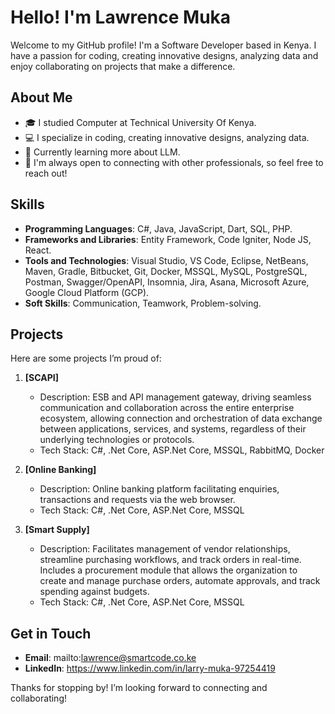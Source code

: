 # Hello! I'm Lawrence Muka

Welcome to my GitHub profile! I'm a Software Developer based in Kenya. I have a passion for coding, creating innovative designs, analyzing data and enjoy collaborating on projects that make a difference.

## About Me

- 🎓 I studied Computer at Technical University Of Kenya.
- 💻 I specialize in coding, creating innovative designs, analyzing data.
- 🌱 Currently learning more about LLM.
- 🤝 I'm always open to connecting with other professionals, so feel free to reach out!

## Skills

- **Programming Languages**: C#, Java, JavaScript, Dart, SQL, PHP.
- **Frameworks and Libraries**: Entity Framework, Code Igniter, Node JS, React.
- **Tools and Technologies**:  Visual Studio, VS Code, Eclipse, NetBeans, Maven, Gradle, Bitbucket, Git, Docker, MSSQL, MySQL, PostgreSQL, Postman, Swagger/OpenAPI, Insomnia, Jira, Asana, Microsoft Azure, Google Cloud Platform (GCP).
- **Soft Skills**: Communication, Teamwork, Problem-solving.

## Projects

Here are some projects I’m proud of:

1. **[SCAPI]**
   - Description: ESB and API management gateway, driving seamless communication and collaboration across the entire enterprise ecosystem, allowing connection and orchestration of data exchange between applications, services, and systems, regardless of their underlying technologies or protocols.
   - Tech Stack: C#, .Net Core, ASP.Net Core, MSSQL, RabbitMQ, Docker

2. **[Online Banking]**
   - Description: Online banking platform facilitating enquiries, transactions and requests via the web browser.
   - Tech Stack: C#, .Net Core, ASP.Net Core, MSSQL

3. **[Smart Supply]**
   - Description: Facilitates management of vendor relationships, streamline purchasing workflows, and track orders in real-time. Includes a procurement module that allows the organization to create and manage purchase orders, automate approvals, and track spending against budgets.
   - Tech Stack: C#, .Net Core, ASP.Net Core, MSSQL

## Get in Touch

- **Email**: mailto:lawrence@smartcode.co.ke
- **LinkedIn**: https://www.linkedin.com/in/larry-muka-97254419

Thanks for stopping by! I’m looking forward to connecting and collaborating!
